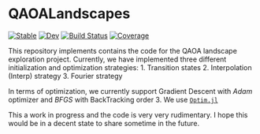 # QAOALandscapes

[![Stable](https://img.shields.io/badge/docs-stable-blue.svg)](https://RaimelMedina.github.io/QAOALandscapes.jl/stable/)
[![Dev](https://img.shields.io/badge/docs-dev-blue.svg)](https://RaimelMedina.github.io/QAOALandscapes.jl/dev/)
[![Build Status](https://github.com/RaimelMedina/QAOALandscapes.jl/actions/workflows/CI.yml/badge.svg?branch=main)](https://github.com/RaimelMedina/QAOALandscapes.jl/actions/workflows/CI.yml?query=branch%3Amain)
[![Coverage](https://codecov.io/gh/RaimelMedina/QAOALandscapes.jl/branch/main/graph/badge.svg)](https://codecov.io/gh/RaimelMedina/QAOALandscapes.jl)

This repository implements contains the code for the QAOA landscape exploration project. Currently, we have implemented three different initialization and optimization strategies:
    1. Transition states
    2. Interpolation (Interp) strategy
    3. Fourier strategy

In terms of optimization, we currently support Gradient Descent with *Adam* optimizer and *BFGS* with BackTracking order 3. We use [`Optim.jl`](https://julianlsolvers.github.io/Optim.jl/stable/)

This a work in progress and the code is very very rudimentary. I hope this would be in a decent state to share sometime in the future. 